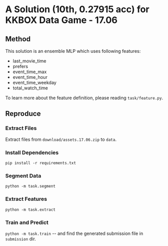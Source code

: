 # A Solution (10th, 0.27915 acc) for KKBOX Data Game - 17.06

## Method
This solution is an ensemble MLP which uses following features:

* last_movie_time
* prefers
* event_time_max
* event_time_hour
* event_time_weekday
* total_watch_time

To learn more about the feature definition, please reading `task/feature.py`.

## Reproduce
### Extract Files
Extract files from `download/assets.17.06.zip` to `data`.

### Install Dependencies
`pip install -r requirements.txt`

### Segment Data
`python -m task.segment`

### Extract Features
`python -m task.extract`

### Train and Predict
`python -m task.train` -- and find the generated submission file in `submission` dir.
